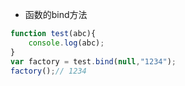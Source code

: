 - 函数的bind方法

```js
function test(abc){
    console.log(abc);
}
var factory = test.bind(null,"1234");
factory();// 1234
```

